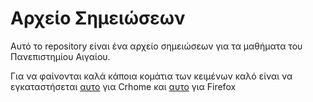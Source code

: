 # Αρχείο Σημειώσεων

Αυτό το repository είναι ένα αρχείο σημειώσεων για τα μαθήματα του Πανεπιστημίου Αιγαίου.

Για να φαίνονται καλά κάποια κομάτια των κειμένων καλό είναι να εγκαταστήσεται [αυτο](https://chrome.google.com/webstore/detail/github-math-display/cgolaobglebjonjiblcjagnpmdmlgmda/related) για Crhome και [αυτο](https://github.com/traversaro/github-mathjax-firefox) για Firefox
